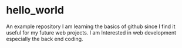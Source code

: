 # hello_world
An example repository
I am learning the basics of github since I find it useful for my future web projects. I am Interested in web development especially the back end coding.
